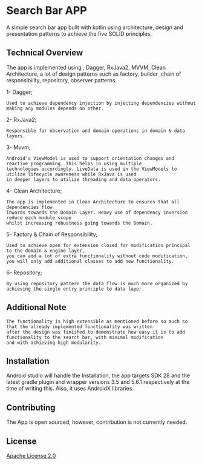 # Search Bar APP

A simple search bar app built with kotlin using architecture, design and presentation patterns to achieve the five SOLID principles.

## Technical Overview

The app is implemented using , Dagger, RxJava2, MVVM, Clean Architecture, a lot of design patterns such as factory, builder ,chain of responsibility, repository, observer patterns.


1- Dagger;

	Used to achieve dependency injection by injecting dependencies without making any modules depends on other.

2- RxJava2;

	Responsible for observation and domain operations in domain & data layers.

3- Mvvm;

	Android's ViewModel is used to support orientation changes and reactive programming. This helps in using multiple
	technologies accordingly. LiveData is used in the ViewModels to utilize lifecycle awareness while RxJava is used
	in deeper layers to utilize threading and data operators.

4- Clean Architecture;

	The app is implemented in Clean Architecture to ensures that all dependencies flow 
	inwards towards the Domain Layer. Heavy use of dependency inversion reduce each module scope
	whilst increasing robustness going towards the Domain.

5- Factory & Chain of Responsibility;

    Used to achieve open for extension closed for modification principal to the domain & engine layer,
	you can add a lot of extra functionality without code modification, 
	you will only add additional classes to add new functionality.

6- Repository;

    By using repository pattern the data flow is much more organized by achieving the single entry principle to data layer.

## Additional Note
	
	The functionality is high extensible as mentioned before so much so that the already implemented functionality was written
	after the design was finished to demonstrate how easy it is to add functionality to the search bar, with minimal modification
	and with achieving high modularity.
	
## Installation

Android studio will handle the Installation, the app targets SDK 28 and the latest gradle plugin and wrapper versions
3.5 and 5.6.1 respectively at the time of writing this. Also, it uses AndroidX libraries.
	
## Contributing

The App is open sourced, however, contribution is not currently needed.
	
## License

[Apache License 2.0](https://choosealicense.com/licenses/apache-2.0/)





